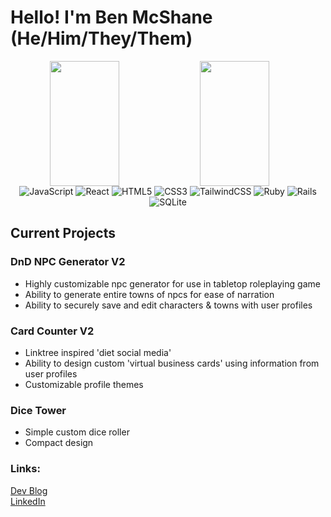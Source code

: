 # **Hello! I'm Ben McShane (He/Him/They/Them)**
<p align="center">
  <img align="left" width="47%" height="200vh" style="margin_left:25%" src="https://github-readme-stats.vercel.app/api?username=BMMcShane&show_icons=true&theme=dracula"/>

  <img align="left" width="47%" height="200vh" style="margin_left:25%" src="https://github-readme-stats.vercel.app/api/top-langs/?username=BMMcShane&layout=compact&theme=dracula"/>
</p>
 
<br/><br/><br/><br/><br/><br/><br/><br/><br/><br/>

 <p align="center">
  <img alt="JavaScript" src="https://img.shields.io/badge/javascript-%23323330.svg?style=for-the-badge&logo=javascript&logoColor=%23F7DF1E" />
  <img alt="React" src="https://img.shields.io/badge/react-%2320232a.svg?style=for-the-badge&logo=react&logoColor=%2361DAFB" />
  <img alt="HTML5" src="https://img.shields.io/badge/html5-%23E34F26.svg?style=for-the-badge&logo=html5&logoColor=white" />
  <img alt="CSS3" src="https://img.shields.io/badge/css3-%231572B6.svg?style=for-the-badge&logo=css3&logoColor=white" />
  <img alt="TailwindCSS" src="https://img.shields.io/badge/tailwindcss-%2338B2AC.svg?style=for-the-badge&logo=tailwind-css&logoColor=white" />
  <img alt="Ruby" src="https://img.shields.io/badge/ruby-%23CC342D.svg?style=for-the-badge&logo=ruby&logoColor=white" />
  <img alt="Rails" src="https://img.shields.io/badge/rails-%23CC0000.svg?style=for-the-badge&logo=ruby-on-rails&logoColor=white" />
  <img alt="SQLite" src="https://img.shields.io/badge/sqlite-%2307405e.svg?style=for-the-badge&logo=sqlite&logoColor=white" />
 </p>


## Current Projects

### DnD NPC Generator V2

- Highly customizable npc generator for use in tabletop roleplaying game
- Ability to generate entire towns of npcs for ease of narration
- Ability to securely save and edit characters & towns with user profiles

### Card Counter V2

- Linktree inspired 'diet social media' 
- Ability to design custom 'virtual business cards' using information from user profiles
- Customizable profile themes

### Dice Tower

- Simple custom dice roller
- Compact design

### Links:

[Dev Blog](https://dev.to/bmmcshane)
<br/>
[LinkedIn](https://www.linkedin.com/in/benjamin-mcshane/)
